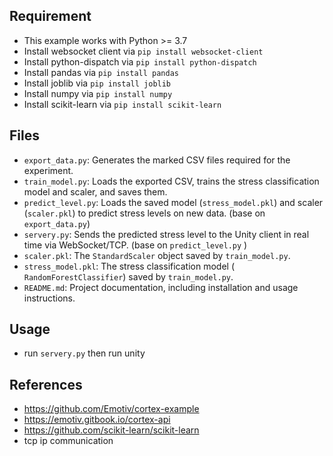 ## Requirement
- This example works with Python >= 3.7
- Install websocket client via  `pip install websocket-client`
- Install python-dispatch via `pip install python-dispatch`
- Install pandas via `pip install pandas`
- Install joblib via `pip install joblib`
- Install numpy via `pip install numpy`
- Install scikit-learn via `pip install scikit-learn`

## Files
- `export_data.py`: Generates the marked CSV files required for the experiment.  
- `train_model.py`: Loads the exported CSV, trains the stress classification model and scaler, and saves them.  
- `predict_level.py`: Loads the saved model (`stress_model.pkl`) and scaler (`scaler.pkl`) to predict stress levels on new data.  (base on `export_data.py`)
- `servery.py`: Sends the predicted stress level to the Unity client in real time via WebSocket/TCP.  (base on `predict_level.py` ) 
- `scaler.pkl`: The `StandardScaler` object saved by `train_model.py`.  
- `stress_model.pkl`: The stress classification model ( `RandomForestClassifier`) saved by `train_model.py`.  
- `README.md`: Project documentation, including installation and usage instructions.  

## Usage
- run `servery.py` then run unity


## References
- https://github.com/Emotiv/cortex-example 
- https://emotiv.gitbook.io/cortex-api
- https://github.com/scikit-learn/scikit-learn
- tcp ip communication